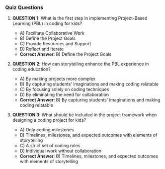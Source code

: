 ### Quiz Questions ###

1. **QUESTION 1**: What is the first step in implementing Project-Based Learning (PBL) in coding for kids?  
   - A) Facilitate Collaborative Work  
   - B) Define the Project Goals  
   - C) Provide Resources and Support  
   - D) Reflect and Iterate  
   - **Correct Answer**: B) Define the Project Goals  

2. **QUESTION 2**: How can storytelling enhance the PBL experience in coding education?  
   - A) By making projects more complex  
   - B) By capturing students' imaginations and making coding relatable  
   - C) By focusing solely on coding techniques  
   - D) By eliminating the need for collaboration  
   - **Correct Answer**: B) By capturing students' imaginations and making coding relatable  

3. **QUESTION 3**: What should be included in the project framework when designing a coding project for kids?  
   - A) Only coding milestones  
   - B) Timelines, milestones, and expected outcomes with elements of storytelling  
   - C) A strict set of coding rules  
   - D) Individual work without collaboration  
   - **Correct Answer**: B) Timelines, milestones, and expected outcomes with elements of storytelling  